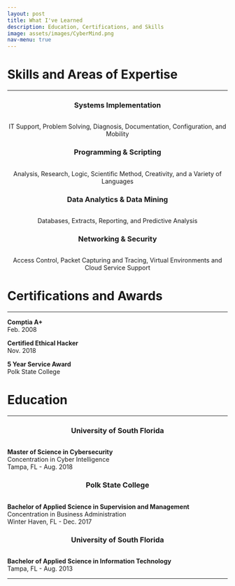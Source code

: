 ```yaml
---
layout: post
title: What I've Learned
description: Education, Certifications, and Skills
image: assets/images/CyberMind.png
nav-menu: true
---
```

<h1>Skills and Areas of Expertise</h1>
  <div class="content">
	<hr>
<div class="row">
	<!-- Break -->
	<div class="3u 12u$(medium)">
		<div class="box">
			<h3><center>Systems Implementation</center></h3>
			<div class="row 50% uniform">
				<div class="3u" style="text-align: center;"><span class="image fit"></span></div>
				<div class="6u" style="text-align: center;"><span class="image fit"><img src="assets/images/computer.png" alt="" /></span></div>
				<div class="3u" style="text-align: center;"><span class="image fit"></span></div>
			</div>
				<p><center>IT Support, Problem Solving, Diagnosis, Documentation, Configuration, and Mobility</center></p>
		</div>
	</div>
	<div class="3u 12u$(medium)">
		<div class="box">
			<h3><center>Programming & Scripting</center></h3>
			<div class="row 50% uniform">
				<div class="3u" style="text-align: center;"><span class="image fit"></span></div>
				<div class="6u" style="text-align: center;"><span class="image fit"><img src="assets/images/coding.png" alt="" /></span></div>
				<div class="3u" style="text-align: center;"><span class="image fit"></span></div>
			</div>
			<p><center>Analysis, Research, Logic, Scientific Method, Creativity, and a Variety of Languages</center></p>
		</div>
	</div>
	<div class="3u 12u$(medium)">
		<div class="box">
			<h3><center>Data Analytics & Data Mining</center></h3>
			<div class="row 50% uniform">
				<div class="3u" style="text-align: center;"><span class="image fit"></span></div>
				<div class="6u" style="text-align: center;"><span class="image fit"><img src="assets/images/analysis.png" alt="" /></span></div>
				<div class="3u" style="text-align: center;"><span class="image fit"></span></div>
			</div>
			<p><center>Databases, Extracts, Reporting, and Predictive Analysis</center></p>
		</div>
	</div>
	<div class="3u 12u$(medium)">
		<div class="box">
			<h3><center>Networking & Security</center></h3>
			<div class="row 50% uniform">
				<div class="3u" style="text-align: center;"><span class="image fit"></span></div>
				<div class="6u" style="text-align: center;"><span class="image fit"><img src="assets/images/cloud-computing.png" alt="" /></span></div>
				<div class="3u" style="text-align: center;"><span class="image fit"></span></div>
			</div>
				<p><center>Access Control, Packet Capturing and Tracing, Virtual Environments and Cloud Service Support </center></p>
		</div>
	</div>
</div>
	
<h1> Certifications and Awards</h1>
  <hr>
  <p><b>Comptia A+</b><br>Feb. 2008</p>
  <p><b>Certified Ethical Hacker</b><br>Nov. 2018</p>
  <p><b>5 Year Service Award</b><br>Polk State College</p>
  
  <h1>Education</h1>
  <hr>
<div class="row">
	<!-- Break -->
	<div class="4u 12u$(medium)">
			<h3><center>University of South Florida</center></h3>
			<div class="row 50% uniform">
				<div class="3u" style="text-align: center;"><span class="image fit"></span></div>
				<div class="6u" style="text-align: center;"><span class="image fit"><img src="assets/images/graduated.png" alt="" /></span></div>
				<div class="3u" style="text-align: center;"><span class="image fit"></span></div>
			</div>
				<p><b>Master of Science in Cybersecurity </b><br> Concentration in Cyber Intelligence <br>Tampa, FL - Aug. 2018</p>
	</div>
	<div class="4u 12u$(medium)">
			<h3><center>Polk State College</center></h3>
			<div class="row 50% uniform">
				<div class="3u" style="text-align: center;"><span class="image fit"></span></div>
				<div class="6u" style="text-align: center;"><span class="image fit"><img src="assets/images/graduated.png" alt="" /></span></div>
				<div class="3u" style="text-align: center;"><span class="image fit"></span></div>
			</div>
			<p><b>Bachelor of Applied Science in Supervision and Management</b><br>Concentration in Business Administration <br>Winter Haven, FL - Dec. 2017</p>
	</div>
	<div class="4u$ 12u$(medium)">
			<h3><center>University of South Florida</center></h3>
			<div class="row 50% uniform">
				<div class="3u" style="text-align: center;"><span class="image fit"></span></div>
				<div class="6u" style="text-align: center;"><span class="image fit"><img src="assets/images/graduated.png" alt="" /></span></div>
				<div class="3u" style="text-align: center;"><span class="image fit"></span></div>
			</div>
			<p><b>Bachelor of Applied Science in Information Technology</b><br>Tampa, FL - Aug. 2013</p>
	</div>
</div>
   
          

<hr>
